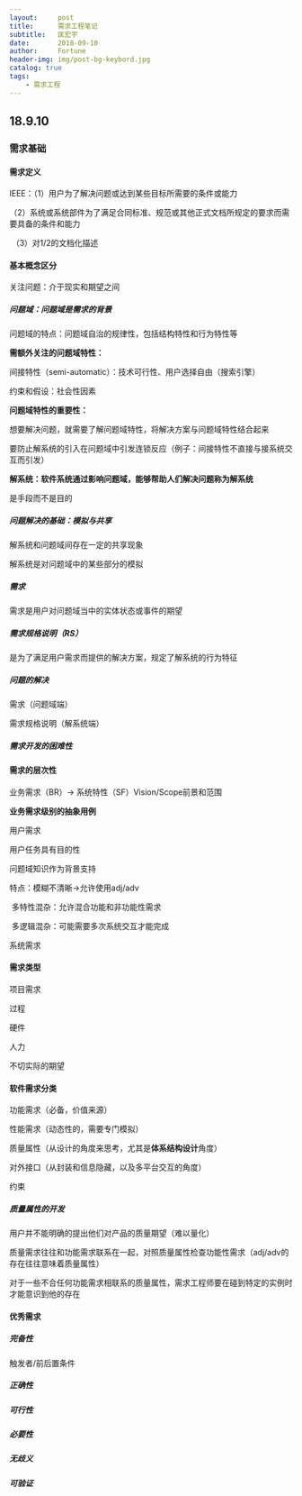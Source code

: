 ```yaml
---
layout:     post   				   
title:      需求工程笔记 				
subtitle:   匡宏宇
date:       2018-09-10				
author:     Fortune					
header-img: img/post-bg-keybord.jpg 	
catalog: true 					
tags:								
    - 需求工程
---
```


## 18.9.10

### 需求基础

#### 需求定义

IEEE：（1）用户为了解决问题或达到某些目标所需要的条件或能力

​	   （2）系统或系统部件为了满足合同标准、规范或其他正式文档所规定的要求而需要具备的条件和能力

​           （3）对1/2的文档化描述	

#### 基本概念区分

关注问题：介于现实和期望之间

##### 问题域：问题域是需求的背景

问题域的特点：问题域自治的规律性，包括结构特性和行为特性等

**需额外关注的问题域特性：**

间接特性（semi-automatic）：技术可行性、用户选择自由（搜索引擎）

约束和假设：社会性因素

**问题域特性的重要性：**

想要解决问题，就需要了解问题域特性，将解决方案与问题域特性结合起来

要防止解系统的引入在问题域中引发连锁反应（例子：间接特性不直接与接系统交互而引发）



**解系统：软件系统通过影响问题域，能够帮助人们解决问题称为解系统**

是手段而不是目的



##### 问题解决的基础：模拟与共享

解系统和问题域间存在一定的共享现象

解系统是对问题域中的某些部分的模拟



##### 需求

需求是用户对问题域当中的实体状态或事件的期望



##### 需求规格说明（RS）

是为了满足用户需求而提供的解决方案，规定了解系统的行为特征



##### 问题的解决

需求（问题域端）

需求规格说明（解系统端）



##### 需求开发的困难性



#### 需求的层次性

业务需求（BR）-> 系统特性（SF）Vision/Scope前景和范围

**业务需求级别的抽象用例**



用户需求

用户任务具有目的性

问题域知识作为背景支持

特点：模糊不清晰->允许使用adj/adv

​	   多特性混杂：允许混合功能和非功能性需求

​	   多逻辑混杂：可能需要多次系统交互才能完成



系统需求

#### 需求类型

项目需求

过程

硬件

人力

不切实际的期望



#### 软件需求分类

功能需求（必备，价值来源）

性能需求（动态性的，需要专门模拟）

质量属性（从设计的角度来思考，尤其是**体系结构设计**角度）

对外接口（从封装和信息隐藏，以及多平台交互的角度）

约束



##### 质量属性的开发

用户并不能明确的提出他们对产品的质量期望（难以量化）

质量需求往往和功能需求联系在一起，对照质量属性检查功能性需求（adj/adv的存在往往意味着质量属性）

对于一些不合任何功能需求相联系的质量属性，需求工程师要在碰到特定的实例时才能意识到他的存在



#### 优秀需求

##### 完备性

触发者/前后置条件

##### 正确性

##### 可行性

##### 必要性

##### 无歧义

##### 可验证